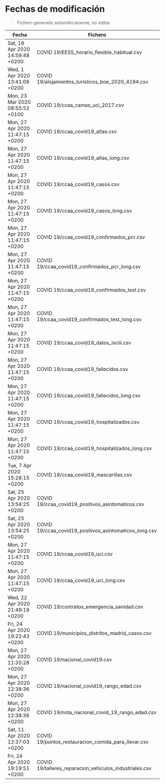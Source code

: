 # Fechas de modificación

> Fichero generado automáticamente, no editar.

| Fecha                           | Fichero                  |
|---------------------------------|--------------------------|
| Sat, 18 Apr 2020 14:59:48 +0200  | COVID 19/EESS_horario_flexible_habitual.csv |
| Wed, 1 Apr 2020 13:41:08 +0200  | COVID 19/alojamientos_turisticos_boe_2020_4194.csv |
| Mon, 23 Mar 2020 08:55:52 +0100  | COVID 19/ccaa_camas_uci_2017.csv |
| Mon, 27 Apr 2020 11:47:15 +0200  | COVID 19/ccaa_covid19_altas.csv |
| Mon, 27 Apr 2020 11:47:15 +0200  | COVID 19/ccaa_covid19_altas_long.csv |
| Mon, 27 Apr 2020 11:47:15 +0200  | COVID 19/ccaa_covid19_casos.csv |
| Mon, 27 Apr 2020 11:47:15 +0200  | COVID 19/ccaa_covid19_casos_long.csv |
| Mon, 27 Apr 2020 11:47:15 +0200  | COVID 19/ccaa_covid19_confirmados_pcr.csv |
| Mon, 27 Apr 2020 11:47:15 +0200  | COVID 19/ccaa_covid19_confirmados_pcr_long.csv |
| Mon, 27 Apr 2020 11:47:15 +0200  | COVID 19/ccaa_covid19_confirmados_test.csv |
| Mon, 27 Apr 2020 11:47:15 +0200  | COVID 19/ccaa_covid19_confirmados_test_long.csv |
| Mon, 27 Apr 2020 11:47:15 +0200  | COVID 19/ccaa_covid19_datos_isciii.csv |
| Mon, 27 Apr 2020 11:47:15 +0200  | COVID 19/ccaa_covid19_fallecidos.csv |
| Mon, 27 Apr 2020 11:47:15 +0200  | COVID 19/ccaa_covid19_fallecidos_long.csv |
| Mon, 27 Apr 2020 11:47:15 +0200  | COVID 19/ccaa_covid19_hospitalizados.csv |
| Mon, 27 Apr 2020 11:47:15 +0200  | COVID 19/ccaa_covid19_hospitalizados_long.csv |
| Tue, 7 Apr 2020 15:28:15 +0200  | COVID 19/ccaa_covid19_mascarillas.csv |
| Sat, 25 Apr 2020 13:54:25 +0200  | COVID 19/ccaa_covid19_positivos_asintomaticos.csv |
| Sat, 25 Apr 2020 13:54:25 +0200  | COVID 19/ccaa_covid19_positivos_asintomaticos_long.csv |
| Mon, 27 Apr 2020 11:47:15 +0200  | COVID 19/ccaa_covid19_uci.csv |
| Mon, 27 Apr 2020 11:47:15 +0200  | COVID 19/ccaa_covid19_uci_long.csv |
| Wed, 22 Apr 2020 21:49:19 +0200  | COVID 19/contratos_emergencia_sanidad.csv |
| Fri, 24 Apr 2020 19:22:43 +0200  | COVID 19/municipios_distritos_madrid_casos.csv |
| Mon, 27 Apr 2020 11:35:28 +0200  | COVID 19/nacional_covid19.csv |
| Mon, 27 Apr 2020 12:38:36 +0200  | COVID 19/nacional_covid19_rango_edad.csv |
| Mon, 27 Apr 2020 12:38:36 +0200  | COVID 19/nota_nacional_covid_19_rango_edad.csv |
| Sat, 11 Apr 2020 12:37:03 +0200  | COVID 19/puntos_restauracion_comida_para_llevar.csv |
| Fri, 24 Apr 2020 19:19:51 +0200  | COVID 19/talleres_reparacion_vehiculos_industriales.csv |

